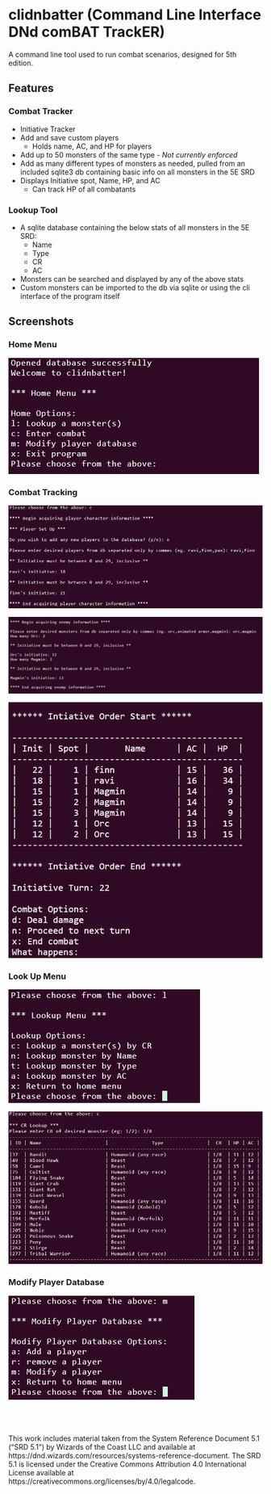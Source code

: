 # clidnbatter (Command Line Interface DNd comBAT TrackER)

A command line tool used to run combat scenarios, designed for 5th edition.

## Features

### Combat Tracker

- Initiative Tracker
- Add and save custom players
  - Holds name, AC, and HP for players
- Add up to 50 monsters of the same type - _Not currently enforced_
- Add as many different types of monsters as needed, pulled from an included sqlite3 db containing basic info on all monsters in the 5E SRD
- Displays Initiative spot, Name, HP, and AC
  - Can track HP of all combatants

### Lookup Tool

- A sqlite database containing the below stats of all monsters in the 5E SRD:
  - Name
  - Type
  - CR
  - AC
- Monsters can be searched and displayed by any of the above stats
- Custom monsters can be imported to the db via sqlite or using the cli interface of the program itself

## Screenshots

### Home Menu

![image](https://github.com/rihi52/clidnbatter/blob/main/assets/homemenu.png)

### Combat Tracking

![image](https://github.com/rihi52/clidnbatter/blob/main/assets/playerinfo.png)

![image](https://github.com/rihi52/clidnbatter/blob/main/assets/enemyinfo.png)

![image](https://github.com/rihi52/clidnbatter/blob/main/assets/combatmenu.png)

### Look Up Menu

![image](https://github.com/rihi52/clidnbatter/blob/main/assets/lookupmenu.png)

![image](https://github.com/rihi52/clidnbatter/blob/main/assets/crlookup.png)

### Modify Player Database

![image](https://github.com/rihi52/clidnbatter/blob/main/assets/modifymenu.png)

</br>
</br>
</br>
This work includes material taken from the System Reference Document 5.1 (“SRD 5.1”) by Wizards of the Coast LLC and available at https://dnd.wizards.com/resources/systems-reference-document. The SRD 5.1 is licensed under the Creative Commons Attribution 4.0 International License available at https://creativecommons.org/licenses/by/4.0/legalcode.
